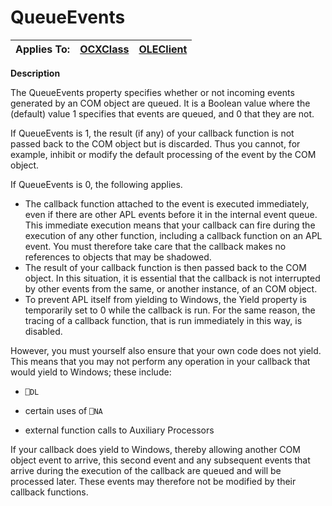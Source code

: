 




<h1 class="heading"><span class="name">QueueEvents</span></h1>

| Applies To: | [OCXClass](./ocxclass.md) | [OLEClient](./oleclient.md) |
| --- | --- | ---  |


**Description**


The QueueEvents property specifies whether or not incoming events generated by an COM object are queued. It is a Boolean value where the (default) value 1 specifies that events are queued, and 0 that they are not.


If QueueEvents is 1, the result (if any) of your callback function is not passed back to the COM object but is discarded. Thus you cannot, for example, inhibit or modify the default processing of the event by the COM object.


If QueueEvents is 0, the following applies.

- The callback function attached to the event is executed immediately, even if there are other APL events before it in the internal event queue. This immediate execution means that your callback can fire during the execution of any other function, including a callback function on an APL event. You must therefore take care that the callback makes no references to objects that may be shadowed.
- The result of your callback function is then passed back to the COM object. In this situation, it is essential that the callback is not interrupted by other events from the same, or another instance, of an COM object.
- To prevent APL itself from yielding to Windows, the Yield property is temporarily set to 0 while the callback is run. For the same reason, the tracing of a callback function, that is run immediately in this way, is disabled.

However, you must yourself also ensure that your own code does not yield. This means that you may not perform any operation in your callback that would yield to Windows; these include:

- `⎕DL`

- certain uses of `⎕NA`
- external function calls to Auxiliary Processors

If your callback does yield to Windows, thereby allowing another COM object event to arrive, this second event and any subsequent events that arrive during the execution of the callback are queued and will be processed later. These events may therefore not be modified by their callback functions.




